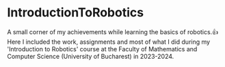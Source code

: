 # IntroductionToRobotics
A small corner of my achievements while learning the basics of robotics.👍<br>
Here I included the work, assignments and most of what I did during my 'Introduction to Robotics' course at the Faculty of Mathematics and Computer Science (University of Bucharest) in 2023-2024.
